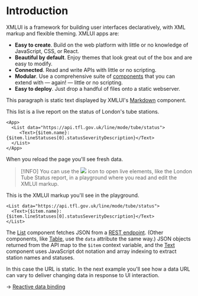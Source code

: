 # Introduction

XMLUI is a framework for building user interfaces declaratively, with XML markup and flexible theming. XMLUI apps are:

- **Easy to create**. Build on the web platform with little or no knowledge of JavaScript, CSS, or React.
- **Beautiful by default**. Enjoy themes that look great out of the box and are easy to modify.
- **Connected**. Read and write APIs with little or no scripting.
- **Modular**. Use a comprehensive suite of [components](/components/_overview) that you can extend with — again! — little or no scripting.
- **Easy to deploy**. Just drop a handful of files onto a static webserver.

This paragraph is static text displayed by XMLUI's [Markdown](/components/Markdown) component.

This list is a live report on the status of London's tube stations.

```xmlui-pg name="London Tube Status"
<App>
  <List data="https://api.tfl.gov.uk/line/mode/tube/status">
     <Text>{$item.name}: {$item.lineStatuses[0].statusSeverityDescription}</Text>
  </List>
</App>
```

When you reload the page you'll see fresh data.

> [!INFO]
> You can use the ![](/resources/pg-popout.svg) icon to open live elements, like the London Tube Status report, in a playground where you read and edit the XMLUI markup.


This is the XMLUI markup you'll see in the playground.

```
<List data="https://api.tfl.gov.uk/line/mode/tube/status">
  <Text>{$item.name}: {$item.lineStatuses[0].statusSeverityDescription}</Text>
</List>
```

The [List](/components/List/) component fetches JSON from a <a href="https://api.tfl.gov.uk/line/mode/tube/status" target="_blank">REST endpoint</a>. (Other components, like <a href="/components/Table" target="blank">Table</a>, use the `data` attribute the same way.) JSON objects returned from the API map to the `$item` context variable, and the [Text](/components/Text) component uses JavaScript dot notation and array indexing to extract station names and statuses.

In this case the URL is static. In the next example you'll see how a data URL can vary to deliver changing data in response to UI interaction.

→ [Reactive data binding](/reactive-intro)